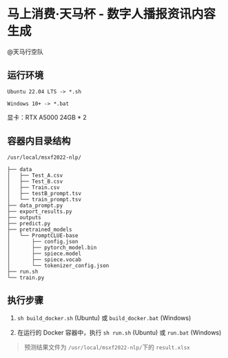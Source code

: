 # 马上消费·天马杯 - 数字人播报资讯内容生成

@天马行空队

## 运行环境

`Ubuntu 22.04 LTS -> *.sh`

`Windows 10+ -> *.bat`

显卡：RTX A5000 24GB * 2

## 容器内目录结构

`/usr/local/msxf2022-nlp/`

```shell
├── data
│   ├── Test_A.csv
│   ├── Test_B.csv
│   ├── Train.csv
│   ├── testB_prompt.tsv
│   └── train_prompt.tsv
├── data_prompt.py
├── export_results.py
├── outputs
├── predict.py
├── pretrained_models
│   └── PromptCLUE-base
│       ├── config.json
│       ├── pytorch_model.bin
│       ├── spiece.model
│       ├── spiece.vocab
│       └── tokenizer_config.json
├── run.sh
└── train.py
```

## 执行步骤

1. `sh build_docker.sh` (Ubuntu) 或 `build_docker.bat` (Windows)

2. 在运行的 Docker 容器中，执行 `sh run.sh` (Ubuntu) 或 `run.bat` (Windows)

> 预测结果文件为 `/usr/local/msxf2022-nlp/`下的 `result.xlsx`


